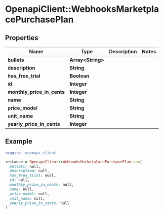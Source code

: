# OpenapiClient::WebhooksMarketplacePurchasePlan

## Properties

| Name | Type | Description | Notes |
| ---- | ---- | ----------- | ----- |
| **bullets** | **Array&lt;String&gt;** |  |  |
| **description** | **String** |  |  |
| **has_free_trial** | **Boolean** |  |  |
| **id** | **Integer** |  |  |
| **monthly_price_in_cents** | **Integer** |  |  |
| **name** | **String** |  |  |
| **price_model** | **String** |  |  |
| **unit_name** | **String** |  |  |
| **yearly_price_in_cents** | **Integer** |  |  |

## Example

```ruby
require 'openapi_client'

instance = OpenapiClient::WebhooksMarketplacePurchasePlan.new(
  bullets: null,
  description: null,
  has_free_trial: null,
  id: null,
  monthly_price_in_cents: null,
  name: null,
  price_model: null,
  unit_name: null,
  yearly_price_in_cents: null
)
```

